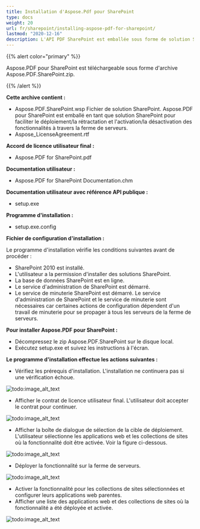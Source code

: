 ```yaml
---
title: Installation d'Aspose.Pdf pour SharePoint
type: docs
weight: 20
url: fr/sharepoint/installing-aspose-pdf-for-sharepoint/
lastmod: "2020-12-16"
description: L'API PDF SharePoint est emballée sous forme de solution SharePoint pour simplifier le déploiement, la rétractation, l'activation et la désactivation dans la ferme de serveurs.
---
```


{{% alert color="primary" %}}

Aspose.PDF pour SharePoint est téléchargeable sous forme d'archive Aspose.PDF.SharePoint.zip.

{{% /alert %}}

**Cette archive contient :**

- Aspose.PDF.SharePoint.wsp
  Fichier de solution SharePoint. Aspose.PDF pour SharePoint est emballé en tant que solution SharePoint pour faciliter le déploiement/la rétractation et l'activation/la désactivation des fonctionnalités à travers la ferme de serveurs.
- Aspose_LicenseAgreement.rtf

**Accord de licence utilisateur final :**

- Aspose.PDF for SharePoint.pdf

**Documentation utilisateur :**

- Aspose.PDF for SharePoint Documentation.chm

**Documentation utilisateur avec référence API publique :**

- setup.exe

**Programme d'installation :**

- setup.exe.config

**Fichier de configuration d'installation :**


Le programme d'installation vérifie les conditions suivantes avant de procéder :

- SharePoint 2010 est installé.
- L'utilisateur a la permission d'installer des solutions SharePoint.
- La base de données SharePoint est en ligne.
- Le service d'administration de SharePoint est démarré.
- Le service de minuterie SharePoint est démarré. Le service d'administration de SharePoint et le service de minuterie sont nécessaires car certaines actions de configuration dépendent d'un travail de minuterie pour se propager à tous les serveurs de la ferme de serveurs.

**Pour installer Aspose.PDF pour SharePoint :**

- Décompressez le zip Aspose.PDF.SharePoint sur le disque local.
- Exécutez setup.exe et suivez les instructions à l'écran.

**Le programme d'installation effectue les actions suivantes :**

- Vérifiez les prérequis d'installation. L'installation ne continuera pas si une vérification échoue.

![todo:image_alt_text](installing-aspose-pdf-for-sharepoint_1.png)

- Afficher le contrat de licence utilisateur final. L'utilisateur doit accepter le contrat pour continuer.

![todo:image_alt_text](installing-aspose-pdf-for-sharepoint_2.png)

- Afficher la boîte de dialogue de sélection de la cible de déploiement.
 L'utilisateur sélectionne les applications web et les collections de sites où la fonctionnalité doit être activée. Voir la figure ci-dessous.

![todo:image_alt_text](installing-aspose-pdf-for-sharepoint_3.png)



- Déployer la fonctionnalité sur la ferme de serveurs.

![todo:image_alt_text](installing-aspose-pdf-for-sharepoint_4.png)



- Activer la fonctionnalité pour les collections de sites sélectionnées et configurer leurs applications web parentes.
- Afficher une liste des applications web et des collections de sites où la fonctionnalité a été déployée et activée.

![todo:image_alt_text](installing-aspose-pdf-for-sharepoint_5.png)